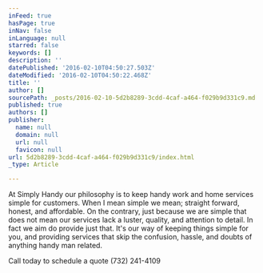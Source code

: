 ```yaml
---
inFeed: true
hasPage: true
inNav: false
inLanguage: null
starred: false
keywords: []
description: ''
datePublished: '2016-02-10T04:50:27.503Z'
dateModified: '2016-02-10T04:50:22.468Z'
title: ''
author: []
sourcePath: _posts/2016-02-10-5d2b8289-3cdd-4caf-a464-f029b9d331c9.md
published: true
authors: []
publisher:
  name: null
  domain: null
  url: null
  favicon: null
url: 5d2b8289-3cdd-4caf-a464-f029b9d331c9/index.html
_type: Article

---
```

At Simply Handy our philosophy is to keep handy work and home services simple for customers. When I mean simple we mean; straight forward, honest, and affordable. On the contrary, just because we are simple that does not mean our services lack a luster, quality, and attention to detail. In fact we aim do provide just that. It's our way of keeping things simple for you, and providing services that skip the confusion, hassle, and doubts of anything handy man related.

Call today to schedule a quote (732) 241-4109